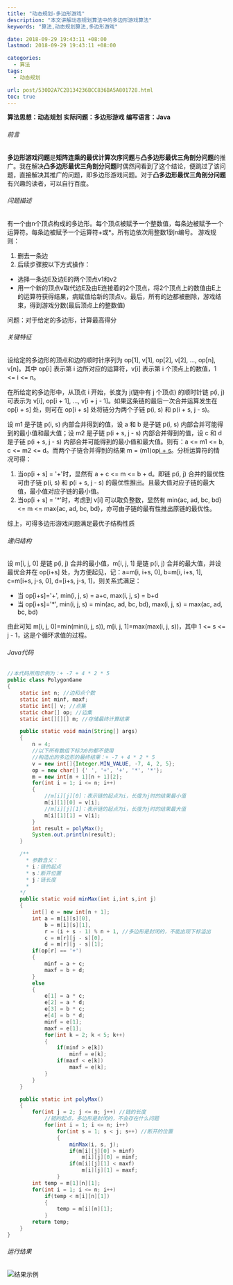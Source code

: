 ```yaml
---
title: "动态规划-多边形游戏"
description: "本文讲解动态规划算法中的多边形游戏算法"
keywords: "算法,动态规划算法,多边形游戏"

date: 2018-09-29 19:43:11 +08:00
lastmod: 2018-09-29 19:43:11 +08:00

categories:
  - 算法
tags:
  - 动态规划

url: post/530D2A7C2B134236BCC836BA5A801728.html
toc: true
---
```


**算法思想：动态规划**
**实际问题：多边形游戏**
**编写语言：Java**

<!--More-->

###### 前言

**多边形游戏问题**是**矩阵连乘的最优计算次序问题**与**凸多边形最优三角剖分问题**的推广。我在解决**凸多边形最优三角剖分问题**时偶然间看到了这个结论，便跳过了该问题，直接解决其推广的问题，即多边形游戏问题。对于**凸多边形最优三角剖分问题**有兴趣的读者，可以自行百度。

###### 问题描述

有一个由n个顶点构成的多边形。每个顶点被赋予一个整数值，每条边被赋予一个运算符。每条边被赋予一个运算符+或*。所有边依次用整数1到n编号。
游戏规则：
1. 删去一条边
2. 后续步骤按以下方式操作：
* 选择一条边E及边E的两个顶点v1和v2
*  用一个新的顶点v取代边E及由E连接着的2个顶点，将2个顶点上的数值由E上的运算符获得结果，病赋值给新的顶点v。最后，所有的边都被删除，游戏结束，得到游戏分数(最后顶点上的整数值)

问题：对于给定的多边形，计算最高得分

###### 关键特征

设给定的多边形的顶点和边的顺时针序列为 op[1], v[1], op[2], v[2], ..., op[n], v[n]。其中 op[i] 表示第 i  边所对应的运算符，v[i] 表示第 i 个顶点上的数值，1 <= i <= n。

在所给定的多边形中，从顶点 i 开始，长度为 j(链中有 j 个顶点) 的顺时针链 p(i, j) 可表示为 v[i], op[i + 1], ..., v[i + j - 1]。如果这条链的最后一次合并运算发生在 op[i + s] 处，则可在 op[i + s] 处将链分为两个子链 p(i, s) 和 p(i + s, j - s)。

设 m1 是子链 p(i, s) 内部合并得到的值，设 a 和 b 是子链 p(i, s) 内部合并可能得到的最小值和最大值；设 m2 是子链  p(i + s, j - s) 内部合并得到的值，设 c 和 d 是子链 p(i + s, j - s) 内部合并可能得到的最小值和最大值。则有：a <= m1 <= b, c <= m2 <= d。而两个子链合并得到的结果 m = (m1)op[i + s](m2)。分析运算符的情况可得：
1. 当op[i + s] = '+'时，显然有 a + c <= m <= b + d。即链 p(i, j) 合并的最优性可由子链 p(i, s) 和 p(i + s, j - s) 的最优性推出。且最大值对应子链的最大值，最小值对应子链的最小值。
2. 当op[i + s] = '*'时，考虑到 v[i] 可以取负整数，显然有 min{ac, ad, bc, bd} <= m <= max{ac, ad, bc, bd}，亦可由子链的最有性推出原链的最优性。

综上，可得多边形游戏问题满足最优子结构性质

###### 递归结构

设 m[i, j, 0] 是链 p(i, j) 合并的最小值，m[i, j, 1] 是链 p(i, j) 合并的最大值，并设最优合并在 op[i+s] 处，为方便起见，记：a=m[i, i+s, 0], b=m[i, i+s, 1], c=m[i+s, j-s, 0], d=[i+s, j-s, 1]，则关系式满足：
* 当 op[i+s]='+', min(i, j, s) = a+c, max(i, j, s) = b+d
* 当 op[i+s]='*', min(i, j, s) = min(ac, ad, bc, bd), max(i, j, s) = max(ac, ad, bc, bd)

由此可知 m[i, j, 0]=min(min(i, j, s)), m[i, j, 1]=max(max(i, j, s))，其中 1 <= s <= j - 1，这是个循环求值的过程。

###### Java代码

```Java
//本代码所用示例为：+ -7 + 4 * 2 * 5
public class PolygonGame
{
    static int n; //边和点个数
    static int minf, maxf;
    static int[] v; //点集
    static char[] op; //边集
    static int[][][] m; //存储最终计算结果

    public static void main(String[] args)
    {
        n = 4;
        //以下所有数组下标为0的都不使用
        //构造出的多边形的最终结果：+ -7 + 4 * 2 * 5
        v = new int[]{Integer.MIN_VALUE, -7, 4, 2, 5};
        op = new char[] {' ', '+', '+', '*', '*'};
        m = new int[n + 1][n + 1][2];
        for(int i = 1; i <= n; i++)
        {
            //m[i][j][0]：表示链的起点为i，长度为j时的结果最小值
            m[i][1][0] = v[i];
            //m[i][j][1]：表示链的起点为i，长度为j时的结果最大值
            m[i][1][1] = v[i];
        }
        int result = polyMax();
        System.out.println(result);
    }

    /**
      * 参数含义：
      * i：链的起点
      * s：断开位置
      * j：链长度
      *
    */
    public static void minMax(int i,int s,int j)
    {
        int[] e = new int[n + 1];
        int a = m[i][s][0],
            b = m[i][s][1],
            r = (i + s - 1) % n + 1, //多边形是封闭的，不能出现下标溢出
            c = m[r][j - s][0],
            d = m[r][j - s][1];
        if(op[r] == '+')
        {
            minf = a + c;
            maxf = b + d;
        }
        else
        {
            e[1] = a * c;
            e[2] = a * d;
            e[3] = b * c;
            e[4] = b * d;
            minf = e[1];
            maxf = e[1];
            for(int k = 2; k < 5; k++)
            {
                if(minf > e[k])
                    minf = e[k];
                if(maxf < e[k])
                    maxf = e[k];
            }
        }
    }

    public static int polyMax()
    {
        for(int j = 2; j <= n; j++) //链的长度
            //链的起点，多边形是封闭的，不会存在什么问题
            for(int i = 1; i <= n; i++)
                for(int s = 1; s < j; s++) //断开的位置
                {
                    minMax(i, s, j);
                    if(m[i][j][0] > minf)
                        m[i][j][0] = minf;
                    if(m[i][j][1] < maxf)
                        m[i][j][1] = maxf;
                }
        int temp = m[1][n][1];
        for(int i = 1; i <= n; i++)
            if(temp < m[i][n][1])
            {
                temp = m[i][n][1];
            }
        return temp;
    }
}
```

###### 运行结果

![结果示例](/imgs/动态规划-多边形游戏.jpg)
